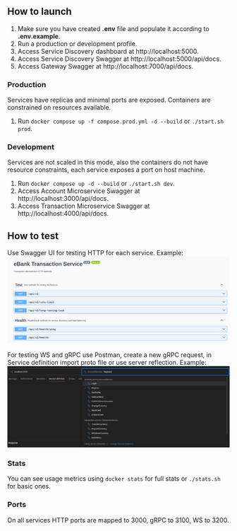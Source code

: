 ## How to launch

1. Make sure you have created **.env** file and populate it according to **.env.example**.
2. Run a production or development profile.
3. Access Service Discovery dashboard at http://localhost:5000.
4. Access Service Discovery Swagger at http://localhost:5000/api/docs.
5. Access Gateway Swagger at http://localhost:7000/api/docs.

### Production
Services have replicas and minimal ports are exposed. Containers are constrained on resources available.
1. Run `docker compose up -f compose.prod.yml -d --build` or `./start.sh prod`.

### Development
Services are not scaled in this mode, also the containers do not have resource constraints, each service exposes a port on host machine.
1. Run `docker compose up -d --build` or `./start.sh dev`.
2. Access Account Microservice Swagger at http://localhost:3000/api/docs.
3. Access Transaction Microservice Swagger at http://localhost:4000/api/docs.

## How to test
Use Swagger UI for testing HTTP for each service. Example:
![img.png](images/swagger-example.png)

For testing WS and gRPC use Postman, create a new gRPC request, in Service definition import proto file or
use server reflection. Example:
![img.png](images/postman-grpc-service-definition-example.png)

### Stats
You can see usage metrics using `docker stats` for full stats or `./stats.sh` for basic ones.

### Ports
On all services HTTP ports are mapped to 3000, gRPC to 3100, WS to 3200.